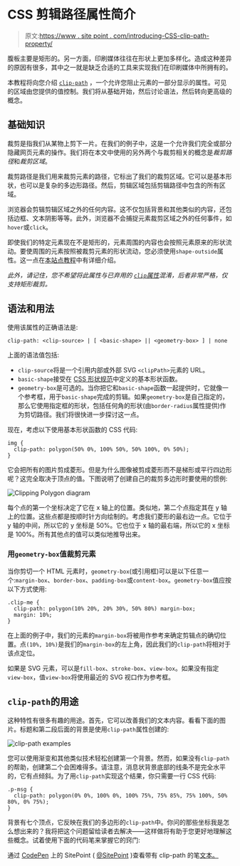 # CSS 剪辑路径属性简介

> 原文:[https://www . site point . com/introducing-CSS-clip-path-property/](https://www.sitepoint.com/introducing-css-clip-path-property/)

腹板主要是矩形的。另一方面，印刷媒体往往在形状上更加多样化。造成这种差异的原因有很多，其中之一就是缺乏合适的工具来实现我们在印刷媒体中所拥有的。

本教程将向您介绍 [`clip-path`](https://www.w3.org/TR/css-masking-1/#the-clip-path) ，一个允许您阻止元素的一部分显示的属性。可见的区域由您提供的值控制。我们将从基础开始，然后讨论语法，然后转向更高级的概念。

## 基础知识

裁剪是指我们从某物上剪下一片。在我们的例子中，这是一个允许我们完全或部分隐藏网页元素的操作。我们将在本文中使用的另外两个与裁剪相关的概念是*裁剪路径*和*裁剪区域*。

裁剪路径是我们用来裁剪元素的路径，它标出了我们的裁剪区域。它可以是基本形状，也可以是复杂的多边形路径。然后，剪辑区域包括剪辑路径中包含的所有区域。

浏览器会剪辑剪辑区域之外的任何内容。这不仅包括背景和其他类似的内容，还包括边框、文本阴影等等。此外，浏览器不会捕捉元素裁剪区域之外的任何事件，如`hover`或`click`。

即使我们的特定元素现在不是矩形的，元素周围的内容也会按照元素原来的形状流动。要使周围的元素按照被裁剪元素的形状流动，您必须使用`shape-outside`属性。这一点在[本站点教程](https://www.sitepoint.com/css-shapes-breaking-rectangular-design/)中有详细介绍。

*此外，请记住，您不希望将此属性与已弃用的 [`clip`属性](https://www.w3.org/TR/css-masking-1/#clip-property)混淆，后者非常严格，仅支持矩形裁剪。*

## 语法和用法

使用该属性的正确语法是:

```
clip-path: <clip-source> | [ <basic-shape> || <geometry-box> ] | none 
```

上面的语法值包括:

*   `clip-source`将是一个引用内部或外部 SVG `<clipPath>`元素的 URL。
*   `basic-shape`接受在 [CSS 形状规范](https://www.w3.org/TR/css-shapes-1/#typedef-basic-shape)中定义的基本形状函数。
*   `geometry-box`是可选的。当你把它和`basic-shape`函数一起提供时，它就像一个参考框，用于`basic-shape`完成的剪辑。如果`geometry-box`是自己指定的，那么它使用指定框的形状，包括任何角的形状(由`border-radius`属性提供)作为剪切路径。我们将很快进一步探讨这一点。

现在，考虑以下使用基本形状函数的 CSS 代码:

```
img {
  clip-path: polygon(50% 0%, 100% 50%, 50% 100%, 0% 50%);
} 
```

它会把所有的图片剪成菱形。但是为什么图像被剪成菱形而不是梯形或平行四边形呢？这完全取决于顶点的值。下图说明了创建自己的裁剪多边形时要使用的惯例:

![Clipping Polygon diagram](../Images/79a0de8e1fc1a00b538bcbc3b542b592.png)

每个点的第一个坐标决定了它在 x 轴上的位置。类似地，第二个点指定其在 y 轴上的位置。这些点都是按顺时针方向绘制的。考虑我们菱形的最右边一点。它位于 y 轴的中间，所以它的 y 坐标是 50%。它也位于 x 轴的最右端，所以它的 x 坐标是 100%。所有其他点的值可以类似地推导出来。

### 用`geometry-box`值裁剪元素

当你剪切一个 HTML 元素时，`geometry-box`(或引用框)可以是以下任意一个:`margin-box`、`border-box`、`padding-box`或`content-box`。`geometry-box`值应按以下方式使用:

```
.clip-me {
  clip-path: polygon(10% 20%, 20% 30%, 50% 80%) margin-box;
  margin: 10%;
}
```

在上面的例子中，我们的元素的`margin-box`将被用作参考来确定剪辑点的确切位置。点`(10%, 10%)`是我们的`margin-box`的左上角，因此我们的`clip-path`将相对于该点定位。

如果是 SVG 元素，可以是`fill-box`、`stroke-box`、`view-box`。如果没有指定`view-box`，值`view-box`将使用最近的 SVG 视口作为参考框。

## `clip-path`的用途

这种特性有很多有趣的用途。首先，它可以改善我们的文本内容。看看下面的图片。标题和第二段后面的背景是使用`clip-path`属性创建的:

![clip-path examples](../Images/11f325f823afd37d59a78ec852ca23ed.png)

您可以使用渐变和其他类似技术轻松创建第一个背景。然而，如果没有`clip-path`的帮助，创建第二个会困难得多。请注意，消息状背景底部的线条不是完全水平的，它有点倾斜。为了用`clip-path`实现这个结果，你只需要一行 CSS 代码:

```
.p-msg {
  clip-path: polygon(0% 0%, 100% 0%, 100% 75%, 75% 85%, 75% 100%, 50% 80%, 0% 75%);
} 
```

背景有七个顶点，它反映在我们的多边形的`clip-path`中。你问的那些坐标我是怎么想出来的？我将把这个问题留给读者去解决——这样做将有助于您更好地理解这些概念。试着使用下面的代码笔来掌握它的窍门:

通过 [CodePen](http://codepen.io) 上的 SitePoint ( [@SitePoint](http://codepen.io/SitePoint) )查看带有 clip-path 的笔[文本。](http://codepen.io/SitePoint/pen/oxRJyg/)